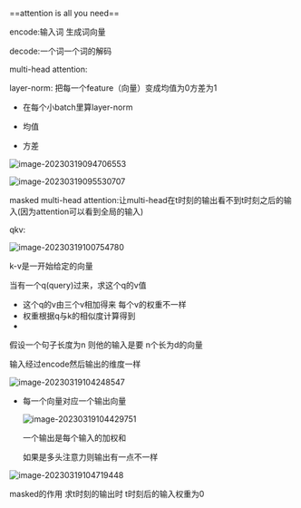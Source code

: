 ==attention is all you need==



encode:输入词 生成词向量

decode:一个词一个词的解码



multi-head attention:

layer-norm: 把每一个feature（向量）变成均值为0方差为1

- 在每个小batch里算layer-norm

- 均值
- 方差

![image-20230319094706553](https://zhangwenkang666.oss-cn-beijing.aliyuncs.com/image-20230319094706553.png)



![image-20230319095530707](https://zhangwenkang666.oss-cn-beijing.aliyuncs.com/image-20230319095530707.png)



masked multi-head attention:让multi-head在t时刻的输出看不到t时刻之后的输入(因为attention可以看到全局的输入)



qkv:

![image-20230319100754780](https://zhangwenkang666.oss-cn-beijing.aliyuncs.com/image-20230319100754780.png)

k-v是一开始给定的向量



当有一个q(query)过来，求这个q的v值

- 这个q的v由三个v相加得来 每个v的权重不一样
- 权重根据q与k的相似度计算得到
- 







假设一个句子长度为n 则他的输入是要 n个长为d的向量

输入经过encode然后输出的维度一样

![image-20230319104248547](https://zhangwenkang666.oss-cn-beijing.aliyuncs.com/image-20230319104248547.png)



- 每一个向量对应一个输出向量

  ![image-20230319104429751](https://zhangwenkang666.oss-cn-beijing.aliyuncs.com/image-20230319104429751.png)

  一个输出是每个输入的加权和

   如果是多头注意力则输出有一点不一样



![image-20230319104719448](https://zhangwenkang666.oss-cn-beijing.aliyuncs.com/image-20230319104719448.png)

masked的作用 求t时刻的输出时 t时刻后的输入权重为0